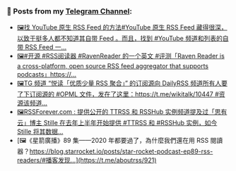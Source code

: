 ### 📰 Posts from my [Telegram Channel](https://t.me/s/aboutrss):
<!-- BLOG-POST-LIST:START -->
- [🖼找 YouTube 原生 RSS Feed 的方法#YouTube 原生 RSS Feed 藏得很深，以致于挺多人都不知道其自带 Feed 。而且，找到 #YouTube 频道和列表的自带 RSS Feed 一...](https://t.me/aboutrss/925)
- [🖼#开源 #RSS阅读器 #RavenReader 的一个英文 #评测「Raven Reader is a cross-platform, open source RSS feed aggregator that supports podcasts」https://...](https://t.me/aboutrss/924)
- [🖼TG 频道 “悦读「优质少量 RSS 聚合」” 的订阅源向 DailyRSS 频道所有人要了下订阅源的 #OPML 文件，发在了这里：https://t.me/wikitalk/10447 #资源该频道...](https://t.me/aboutrss/923)
- [🖼RSSForever.com : 提供公开的 TTRSS 和 RSSHub 实例频道提及过「思有云」博主 Stille 在去年上半年开始提供 #TTRSS 和 #RSSHub 实例，如今 Stille 将其数据...](https://t.me/aboutrss/922)
- [🖼《星箭廣播》89 集——2020 年都要過了，為什麼我們還在用 RSS 閱讀器？https://blog.starrocket.io/posts/star-rocket-podcast-ep89-rss-readers/#播客发现...](https://t.me/aboutrss/921)
<!-- BLOG-POST-LIST:END -->

<!--
**AboutRSS/AboutRSS** is a ✨ _special_ ✨ repository because its `README.md` (this file) appears on your GitHub profile.

Here are some ideas to get you started:

- 🔭 I’m currently working on ...
- 🌱 I’m currently learning ...
- 👯 I’m looking to collaborate on ...
- 🤔 I’m looking for help with ...
- 💬 Ask me about ...
- 📫 How to reach me: ...
- 😄 Pronouns: ...
- ⚡ Fun fact: ...
-->
